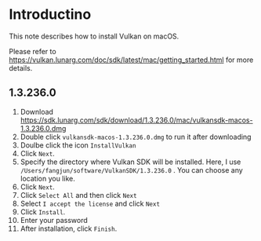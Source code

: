 # Introductino

This note describes how to install Vulkan on macOS.

Please refer to https://vulkan.lunarg.com/doc/sdk/latest/mac/getting_started.html
for more details.

## 1.3.236.0

1. Download https://sdk.lunarg.com/sdk/download/1.3.236.0/mac/vulkansdk-macos-1.3.236.0.dmg
2. Double click `vulkansdk-macos-1.3.236.0.dmg` to run it after downloading
3. Doulbe click the icon `InstallVulkan`
4. Click `Next`.
5. Specify the directory where Vulkan SDK will be installed. Here, I use
  `/Users/fangjun/software/VulkanSDK/1.3.236.0` . You can choose any location you like.
6. Click `Next`.
7. Click `Select All` and then click `Next`
8. Select `I accept the license` and click `Next`
9. Click `Install`.
10. Enter your password
11. After installation, click `Finish`.
